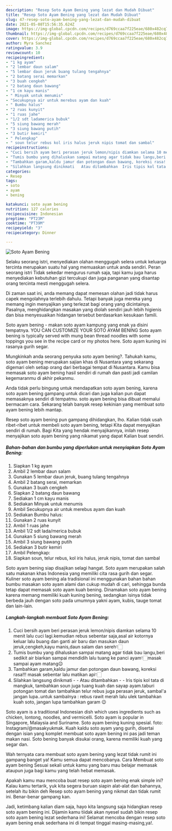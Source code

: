 ```yaml
---
description: "Resep Soto Ayam Bening yang lezat dan Mudah Dibuat"
title: "Resep Soto Ayam Bening yang lezat dan Mudah Dibuat"
slug: 47-resep-soto-ayam-bening-yang-lezat-dan-mudah-dibuat
date: 2021-05-08T15:56:35.624Z
image: https://img-global.cpcdn.com/recipes/d769ccaa7f225eae/680x482cq70/soto-ayam-bening-foto-resep-utama.jpg
thumbnail: https://img-global.cpcdn.com/recipes/d769ccaa7f225eae/680x482cq70/soto-ayam-bening-foto-resep-utama.jpg
cover: https://img-global.cpcdn.com/recipes/d769ccaa7f225eae/680x482cq70/soto-ayam-bening-foto-resep-utama.jpg
author: Myra Sanchez
ratingvalue: 3.9
reviewcount: 10
recipeingredient:
- "1 kg ayam"
- "2 lembar daun salam"
- "5 lembar daun jeruk buang tulang tengahnya"
- "2 batang serai memarkan"
- "3 buah cengkeh"
- "2 batang daun bawang"
- "1 cm kayu manis"
- " Minyak untuk menumis"
- "Secukupnya air untuk merebus ayam dan kuah"
- " Bumbu halus"
- "2 ruas kunyit"
- "1 ruas jahe"
- "1/2 sdt ladamerica bubuk"
- "5 siung bawang merah"
- "3 siung bawang putih"
- "3 butir kemiri"
- " Pelengkap"
- " soun telur rebus kol iris halus jeruk nipis tomat dan sambal"
recipeinstructions:
- "Cuci bersih ayam beri perasan jeruk lemon/nipis diamkan selama 10 menit lalu cuci lagi.kemudian rebus sebentar saja,asal air kotornya keluar lalu buang dan ganti air baru dan masukan daun jeruk,cengkeh,kayu manis,daun salam dan sereh👇🏻"
- "Tumis bumbu yang dihaluskan sampai matang agar tidak bau langu,beri sedikit air biarkan sampai mendidih lalu tuang ke panci ayam👇🏻masak sampai ayam matang😉"
- "Tambahkan garam,kaldu jamur dan potongan daun bawang, koreksi rasa!!! masak sebentar lalu matikan api👇🏻"
- "Silahkan langsung dinikmati   Atau ditambahkan  Iris tipis kol tata di mangkuk, tambahkan soun juga tuang kuah dan sayap ayam.taburi potongan tomat dan tambahkan telur rebus juga perasan jeruk, sambal&#39;a jangan lupa..untuk sambalnya : rebus rawit merah lalu ulek tambahkan kuah soto, jangan lupa tambahkan garam 😉"
categories:
- Resep
tags:
- soto
- ayam
- bening

katakunci: soto ayam bening 
nutrition: 127 calories
recipecuisine: Indonesian
preptime: "PT23M"
cooktime: "PT39M"
recipeyield: "3"
recipecategory: Dinner

---
```



![Soto Ayam Bening](https://img-global.cpcdn.com/recipes/d769ccaa7f225eae/680x482cq70/soto-ayam-bening-foto-resep-utama.jpg)

Selaku seorang istri, menyediakan olahan menggugah selera untuk keluarga tercinta merupakan suatu hal yang memuaskan untuk anda sendiri. Peran seorang istri Tidak sekedar mengurus rumah saja, tapi kamu juga harus menyediakan kebutuhan gizi tercukupi dan juga panganan yang disantap orang tercinta mesti menggugah selera.

Di zaman  saat ini, anda memang dapat memesan olahan jadi tidak harus capek mengolahnya terlebih dahulu. Tetapi banyak juga mereka yang memang ingin menyajikan yang terlezat bagi orang yang dicintainya. Pasalnya, menghidangkan masakan yang diolah sendiri jauh lebih higienis dan bisa menyesuaikan hidangan tersebut berdasarkan kesukaan famili. 

Soto ayam bening - makan soto ayam kampung yang enak ya disini tempatnya. YOU CAN CUSTOMIZE YOUR SOTO AYAM BENING Soto ayam bening is typically served with mung bean thread noodles with some toppings you see in the recipe card or my photos here. Soto ayam kuning ini rasanya gurih segar.

Mungkinkah anda seorang penyuka soto ayam bening?. Tahukah kamu, soto ayam bening merupakan sajian khas di Nusantara yang sekarang digemari oleh setiap orang dari berbagai tempat di Nusantara. Kamu bisa memasak soto ayam bening hasil sendiri di rumah dan pasti jadi camilan kegemaranmu di akhir pekanmu.

Anda tidak perlu bingung untuk mendapatkan soto ayam bening, karena soto ayam bening gampang untuk dicari dan juga kalian pun dapat memasaknya sendiri di tempatmu. soto ayam bening bisa dibuat memalui bermacam cara. Sekarang telah banyak resep kekinian yang membuat soto ayam bening lebih mantap.

Resep soto ayam bening pun gampang dihidangkan, lho. Kalian tidak usah ribet-ribet untuk membeli soto ayam bening, tetapi Kita dapat menyajikan sendiri di rumah. Bagi Kita yang hendak menyajikannya, inilah resep menyajikan soto ayam bening yang nikamat yang dapat Kalian buat sendiri.

<!--inarticleads1-->

##### Bahan-bahan dan bumbu yang diperlukan untuk menyiapkan Soto Ayam Bening:

1. Siapkan 1 kg ayam
1. Ambil 2 lembar daun salam
1. Gunakan 5 lembar daun jeruk, buang tulang tengahnya
1. Ambil 2 batang serai, memarkan
1. Gunakan 3 buah cengkeh
1. Siapkan 2 batang daun bawang
1. Sediakan 1 cm kayu manis
1. Sediakan  Minyak untuk menumis
1. Ambil Secukupnya air untuk merebus ayam dan kuah
1. Sediakan  Bumbu halus:
1. Gunakan 2 ruas kunyit
1. Ambil 1 ruas jahe
1. Ambil 1/2 sdt lada/merica bubuk
1. Gunakan 5 siung bawang merah
1. Ambil 3 siung bawang putih
1. Sediakan 3 butir kemiri
1. Ambil  Pelengkap:
1. Siapkan  soun, telur rebus, kol iris halus, jeruk nipis, tomat dan sambal


Soto ayam bening siap disajikan selagi hangat. Soto ayam merupakan salah satu makanan khas Indonesia yang memiliki cita rasa gurih dan segar. Kuliner soto ayam bening ala tradisional ini menggunakan bahan bahan bumbu masakan soto ayam alami dan cukup mudah di cari, sehingga bunda tetap dapat memasak soto ayam kuah bening. Dinamakan soto ayam bening karena memang memiliki kuah kuning bening, sedangkan isinya tidak berbeda jauh dengan soto pada umumnya yakni ayam, kubis, tauge tomat dan lain-lain. 

<!--inarticleads2-->

##### Langkah-langkah membuat Soto Ayam Bening:

1. Cuci bersih ayam beri perasan jeruk lemon/nipis diamkan selama 10 menit lalu cuci lagi.kemudian rebus sebentar saja,asal air kotornya keluar lalu buang dan ganti air baru dan masukan daun jeruk,cengkeh,kayu manis,daun salam dan sereh👇🏻
1. Tumis bumbu yang dihaluskan sampai matang agar tidak bau langu,beri sedikit air biarkan sampai mendidih lalu tuang ke panci ayam👇🏻masak sampai ayam matang😉
1. Tambahkan garam,kaldu jamur dan potongan daun bawang, koreksi rasa!!! masak sebentar lalu matikan api👇🏻
1. Silahkan langsung dinikmati  -  - Atau ditambahkan -  - Iris tipis kol tata di mangkuk, tambahkan soun juga tuang kuah dan sayap ayam.taburi potongan tomat dan tambahkan telur rebus juga perasan jeruk, sambal&#39;a jangan lupa..untuk sambalnya : rebus rawit merah lalu ulek tambahkan kuah soto, jangan lupa tambahkan garam 😉


Soto ayam is a traditional Indonesian dish which uses ingredients such as chicken, lontong, noodles, and vermicelli. Soto ayam is popular in Singapore, Malaysia and Suriname. Soto ayam bening kuning spesial. foto: Instagram/@masakyukmak. Kuah kaldu soto ayam yang gurih, disertai dengan isian yang komplet membuat soto ayam bening ini pas jadi teman makan nasi. Soto bening banyak disukai orang, karena memiliki kuah yang segar dan. 

Wah ternyata cara membuat soto ayam bening yang lezat tidak rumit ini gampang banget ya! Kamu semua dapat mencobanya. Cara Membuat soto ayam bening Sesuai sekali untuk kamu yang baru mau belajar memasak ataupun juga bagi kamu yang telah hebat memasak.

Apakah kamu mau mencoba buat resep soto ayam bening enak simple ini? Kalau kamu tertarik, yuk kita segera buruan siapin alat-alat dan bahannya, setelah itu bikin deh Resep soto ayam bening yang nikmat dan tidak rumit ini. Benar-benar gampang kan. 

Jadi, ketimbang kalian diam saja, hayo kita langsung saja hidangkan resep soto ayam bening ini. Dijamin kamu tiidak akan nyesel sudah bikin resep soto ayam bening lezat sederhana ini! Selamat mencoba dengan resep soto ayam bening enak sederhana ini di tempat tinggal masing-masing,ya!.

